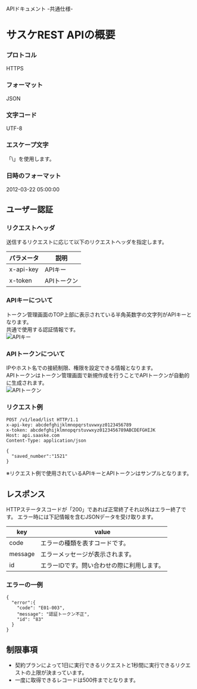 APIドキュメント -共通仕様-

# サスケREST APIの概要

### プロトコル
HTTPS

### フォーマット
JSON

### 文字コード
UTF-8

### エスケープ文字
「\\」を使用します。

### 日時のフォーマット
2012-03-22 05:00:00

## ユーザー認証

### リクエストヘッダ
送信するリクエストに応じて以下のリクエストヘッダを指定します。

| パラメータ | 説明        |
| ---------- | ----------- |
| x-api-key  | APIキー     |
| x-token    | APIトークン |

### APIキーについて
トークン管理画面のTOP上部に表示されている半角英数字の文字列がAPIキーとなります。  
共通で使用する認証情報です。  
![APIキー](http://saas.webcrow.jp/api/document/api_key.png)

### APIトークンについて
IPやホスト名での接続制限、権限を設定できる情報となります。  
APIトークンはトークン管理画面で新規作成を行うことでAPIトークンが自動的に生成されます。  
![APIトークン](http://saas.webcrow.jp/api/document/api_token.png)

### リクエスト例
```
POST /v1/lead/list HTTP/1.1
x-api-key: abcdefghijklmnopqrstuvwxyz0123456789
x-token: abcdefghijklmnopqrstuvwxyz0123456789ABCDEFGHIJK
Host: api.saaske.com
Content-Type: application/json

{
  "saved_number":"1521"
}
```
※リクエスト例で使用されているAPIキーとAPIトークンはサンプルとなります。

## レスポンス
HTTPステータスコードが「200」であれば正常終了それ以外はエラー終了です。 エラー時には下記情報を含むJSONデータを受け取ります。

| key     | value                                      |
| ------- | ------------------------------------------ |
| code    | エラーの種類を表すコードです。             |
| message | エラーメッセージが表示されます。           |
| id      | エラーIDです。問い合わせの際に利用します。 |

### エラーの一例
```
{
  "error":{
    "code": "E01-003",
    "message": "認証トークン不正",
    "id": "83"
  }
}
```

## 制限事項
- 契約プランによって1日に実行できるリクエストと1秒間に実行できるリクエストの上限が決まっています。
- 一度に取得できるレコードは500件までとなります。